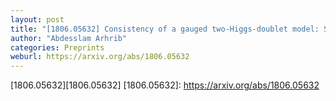 ```yaml
---
layout: post
title: "[1806.05632] Consistency of a gauged two-Higgs-doublet model: Scalar sector"
author: "Abdesslam Arhrib"
categories: Preprints
weburl: https://arxiv.org/abs/1806.05632
---
```


[1806.05632][1806.05632]
[1806.05632]: https://arxiv.org/abs/1806.05632
